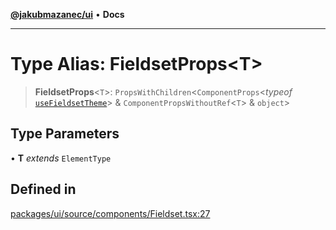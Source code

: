 [**@jakubmazanec/ui**](../README.md) • **Docs**

---

# Type Alias: FieldsetProps\<T\>

> **FieldsetProps**\<`T`\>: `PropsWithChildren`\<`ComponentProps`\<_typeof_
> [`useFieldsetTheme`](../functions/useFieldsetTheme.md)\> & `ComponentPropsWithoutRef`\<`T`\> &
> `object`\>

## Type Parameters

• **T** _extends_ `ElementType`

## Defined in

[packages/ui/source/components/Fieldset.tsx:27](https://github.com/jakubmazanec/tools/blob/05074a1dedd887672f015df129961cd35c75acfe/packages/ui/source/components/Fieldset.tsx#L27)
